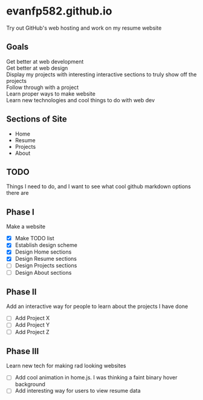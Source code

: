 # evanfp582.github.io
Try out GitHub's web hosting and work on my resume website

## Goals 
Get better at web development  
Get better at web design  
Display my projects with interesting interactive sections to truly show off the projects  
Follow through with a project  
Learn proper ways to make website  
Learn new technologies and cool things to do with web dev  

## Sections of Site
- Home  
- Resume
- Projects
- About

## TODO
Things I need to do, and I want to see what cool github markdown options there are

## Phase I
Make a website
- [x] Make TODO list
- [x] Establish design scheme
- [x] Design Home sections
- [x] Design Resume sections
- [ ] Design Projects sections
- [ ] Design About sections

## Phase II
Add an interactive way for people to learn about the projects I have done 
- [ ] Add Project X
- [ ] Add Project Y
- [ ] Add Project Z

## Phase III
Learn new tech for making rad looking websites
- [ ] Add cool animation in home.js. I was thinking a faint binary hover background 
- [ ] Add interesting way for users to view resume data